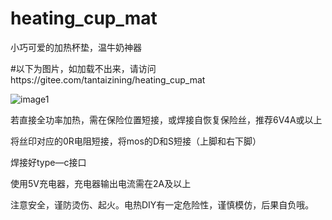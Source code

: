 # heating_cup_mat
小巧可爱的加热杯垫，温牛奶神器


#以下为图片，如加载不出来，请访问https://gitee.com/tantaizining/heating_cup_mat


![image1](https://gitee.com/tantaizining/heating_cup_mat/raw/master/images/1.jpg)


若直接全功率加热，需在保险位置短接，或焊接自恢复保险丝，推荐6V4A或以上

将丝印对应的0R电阻短接，将mos的D和S短接（上脚和右下脚）

焊接好type—c接口

使用5V充电器，充电器输出电流需在2A及以上

注意安全，谨防烫伤、起火。电热DIY有一定危险性，谨慎模仿，后果自负哦。

